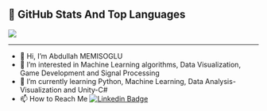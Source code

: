 ## 📌 GitHub Stats And Top Languages

<a href="https://github.com/307abdullah102">
  <img align="center" src="https://github-readme-stats.vercel.app/api?username=307abdullah102&show_icons=true&theme=tokyonight"/>
</a>

***
- 👋 Hi, I’m Abdullah MEMISOGLU
- 👀 I’m interested in Machine Learning algorithms, Data Visualization, Game Development and Signal Processing
- 🌱 I’m currently learning Python, Machine Learning, Data Analysis-Visualization and Unity-C# 
- 📫 How to Reach Me
[![Linkedin Badge](https://img.shields.io/badge/abdullahmemisoglu-message-181717?style=for-the-badge&logo=linkedin&color=blue)](https://www.linkedin.com/in/abdullahmemisoglu/)

<!--

***


